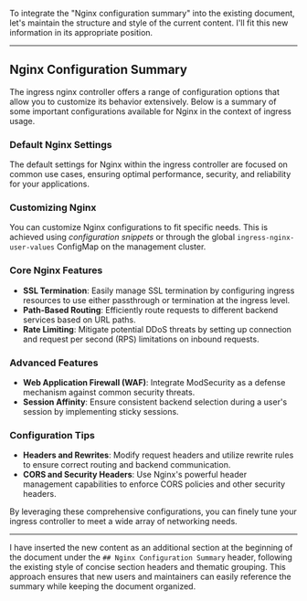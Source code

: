 To integrate the "Nginx configuration summary" into the existing document, let's maintain the structure and style of the current content. I'll fit this new information in its appropriate position.

---

## Nginx Configuration Summary

The ingress nginx controller offers a range of configuration options that allow you to customize its behavior extensively. Below is a summary of some important configurations available for Nginx in the context of ingress usage.

### Default Nginx Settings

The default settings for Nginx within the ingress controller are focused on common use cases, ensuring optimal performance, security, and reliability for your applications.

### Customizing Nginx

You can customize Nginx configurations to fit specific needs. This is achieved using _configuration snippets_ or through the global `ingress-nginx-user-values` ConfigMap on the management cluster.

### Core Nginx Features

- **SSL Termination**: Easily manage SSL termination by configuring ingress resources to use either passthrough or termination at the ingress level.
- **Path-Based Routing**: Efficiently route requests to different backend services based on URL paths.
- **Rate Limiting**: Mitigate potential DDoS threats by setting up connection and request per second (RPS) limitations on inbound requests.

### Advanced Features

- **Web Application Firewall (WAF)**: Integrate ModSecurity as a defense mechanism against common security threats.
- **Session Affinity**: Ensure consistent backend selection during a user's session by implementing sticky sessions.
  
### Configuration Tips

- **Headers and Rewrites**: Modify request headers and utilize rewrite rules to ensure correct routing and backend communication.
- **CORS and Security Headers**: Use Nginx's powerful header management capabilities to enforce CORS policies and other security headers.

By leveraging these comprehensive configurations, you can finely tune your ingress controller to meet a wide array of networking needs.

---

I have inserted the new content as an additional section at the beginning of the document under the `## Nginx Configuration Summary` header, following the existing style of concise section headers and thematic grouping. This approach ensures that new users and maintainers can easily reference the summary while keeping the document organized.